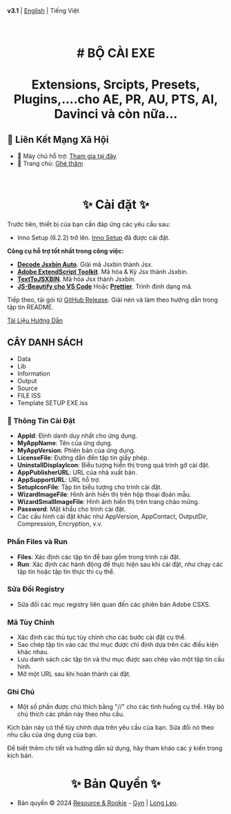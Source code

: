 **v3.1** | [English](readme.md) | Tiếng Việt

<h1 align="center">
  <br>
# BỘ CÀI EXE
  <br>
<h1>
<p align="center">Extensions, Srcipts, Presets, Plugins,....cho AE, PR, AU, PTS, AI, Davinci và còn nữa...</p>  

## 🔗 Liên Kết Mạng Xã Hội

- 🤝 Máy chủ hỗ trợ: [Tham gia tại đây](https://discord.gg/resource-rookie-r-1154264290535161876)
- 🐳 Trang chủ: [Ghé thăm](https://www.facebook.com/ResourceRookie2023)

<br>
<h1 align="center"> ✨ Cài đặt ✨ </h1>

Trước tiên, thiết bị của bạn cần đáp ứng các yêu cầu sau:

- Inno Setup (6.2.2) trở lên. [Inno Setup](https://jrsoftware.org/download.php/is.exe) đã được cài đặt.

**Công cụ hỗ trợ tốt nhất trong công việc:**
- **[Decode Jsxbin Auto]()**. Giải mã Jsxbin thành Jsx.
- **[Adobe ExtendScript Toolkit]()**. Mã hóa & Ký Jsx thành Jsxbin.
- **[TextToJSXBIN](vscode:extension/motionland.texttojsxbin)**. Mã hóa Jsx thành Jsxbin.
- **[JS-Beautify cho VS Code](vscode:extension/vsce-toolroom.vscode-beautify)** Hoặc **[Prettier](https://prettier.io/docs/en/install)**. Trình định dạng mã.

Tiếp theo, tải gói từ [GitHub Release](https://github.com/LongLeo287/RR_EXE-Setup/releases). Giải nén và làm theo hướng dẫn trong tập tin README.

[Tài Liệu Hướng Dẫn](./docs/Documention.pdf)

## CÂY DANH SÁCH
- Data
- Lib
- Information
- Output
- Source
- FILE ISS
- Template SETUP EXE.iss


### 🚀 **Thông Tin Cài Đặt**

- **AppId**: Định danh duy nhất cho ứng dụng.
- **MyAppName**: Tên của ứng dụng.
- **MyAppVersion**: Phiên bản của ứng dụng.
- **LicenseFile**: Đường dẫn đến tập tin giấy phép.
- **UninstallDisplayIcon**: Biểu tượng hiển thị trong quá trình gỡ cài đặt.
- **AppPublisherURL**: URL của nhà xuất bản.
- **AppSupportURL**: URL hỗ trợ.
- **SetupIconFile**: Tập tin biểu tượng cho trình cài đặt.
- **WizardImageFile**: Hình ảnh hiển thị trên hộp thoại đoán mẫu.
- **WizardSmallImageFile**: Hình ảnh hiển thị trên trang chào mừng.
- **Password**: Mật khẩu cho trình cài đặt.
- Các cấu hình cài đặt khác như AppVersion, AppContact, OutputDir, Compression, Encryption, v.v.

### Phần Files và Run

- **Files**: Xác định các tập tin để bao gồm trong trình cài đặt.
- **Run**: Xác định các hành động để thực hiện sau khi cài đặt, như chạy các tập tin hoặc tập tin thực thi cụ thể.

### Sửa Đổi Registry

- Sửa đổi các mục registry liên quan đến các phiên bản Adobe CSXS.

### Mã Tùy Chỉnh

- Xác định các thủ tục tùy chỉnh cho các bước cài đặt cụ thể.
- Sao chép tập tin vào các thư mục được chỉ định dựa trên các điều kiện khác nhau.
- Lưu danh sách các tập tin và thư mục được sao chép vào một tập tin cấu hình.
- Mở một URL sau khi hoàn thành cài đặt.

### **Ghi Chú**

- Một số phần được chú thích bằng "//" cho các tình huống cụ thể. Hãy bỏ chú thích các phần này theo nhu cầu.

Kịch bản này có thể tùy chỉnh dựa trên yêu cầu của bạn. Sửa đổi nó theo nhu cầu của ứng dụng của bạn.

Để biết thêm chi tiết và hướng dẫn sử dụng, hãy tham khảo các ý kiến trong kịch bản.
<br>

<h1 align="center"> ✨ Bản Quyền ✨ </h1>

- Bản quyền © 2024 [Resource & Rookie](https://www.facebook.com/ResourceRookie2023) - [Gyn](https://www.facebook.com/gyginee/) | [Long Leo](https://www.facebook.com/LongLeo97/).
